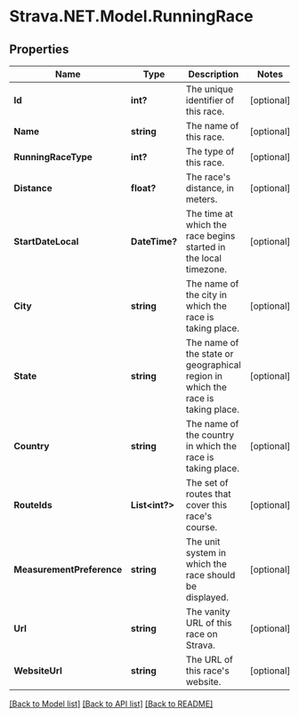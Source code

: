 # Strava.NET.Model.RunningRace
## Properties

Name | Type | Description | Notes
------------ | ------------- | ------------- | -------------
**Id** | **int?** | The unique identifier of this race. | [optional] 
**Name** | **string** | The name of this race. | [optional] 
**RunningRaceType** | **int?** | The type of this race. | [optional] 
**Distance** | **float?** | The race&#39;s distance, in meters. | [optional] 
**StartDateLocal** | **DateTime?** | The time at which the race begins started in the local timezone. | [optional] 
**City** | **string** | The name of the city in which the race is taking place. | [optional] 
**State** | **string** | The name of the state or geographical region in which the race is taking place. | [optional] 
**Country** | **string** | The name of the country in which the race is taking place. | [optional] 
**RouteIds** | **List&lt;int?&gt;** | The set of routes that cover this race&#39;s course. | [optional] 
**MeasurementPreference** | **string** | The unit system in which the race should be displayed. | [optional] 
**Url** | **string** | The vanity URL of this race on Strava. | [optional] 
**WebsiteUrl** | **string** | The URL of this race&#39;s website. | [optional] 

[[Back to Model list]](../README.md#documentation-for-models) [[Back to API list]](../README.md#documentation-for-api-endpoints) [[Back to README]](../README.md)

